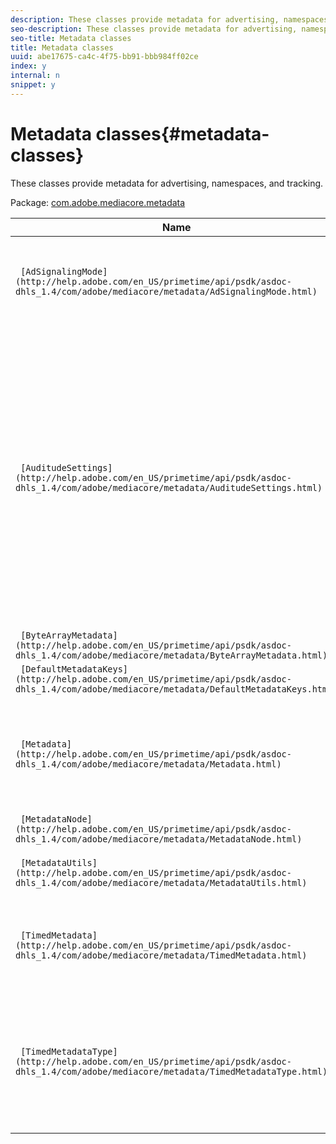 ```yaml
---
description: These classes provide metadata for advertising, namespaces, and tracking.
seo-description: These classes provide metadata for advertising, namespaces, and tracking.
seo-title: Metadata classes
title: Metadata classes
uuid: abe17675-ca4c-4f75-bb91-bbb984ff02ce
index: y
internal: n
snippet: y
---
```


# Metadata classes{#metadata-classes}

These classes provide metadata for advertising, namespaces, and tracking.

 Package: [com.adobe.mediacore.metadata](http://help.adobe.com/en_US/primetime/api/psdk/asdoc-dhls_1.4/com/adobe/mediacore/metadata/package-detail.html) 

|  Name  | Description  |
|---|---|
| ` [AdSignalingMode](http://help.adobe.com/en_US/primetime/api/psdk/asdoc-dhls_1.4/com/adobe/mediacore/metadata/AdSignalingMode.html)`  | Enumeration class exposing the supported signaling modes in the  Phrase.  |
| ` [AuditudeSettings](http://help.adobe.com/en_US/primetime/api/psdk/asdoc-dhls_1.4/com/adobe/mediacore/metadata/AuditudeSettings.html)` |Class that extends `Metadata` specifically for  Phrase. Provides properties to be configured for resolving  Phrase ads for a given media item. You must set all the required properties, including zone ID, media ID, and ad server URL, to configure the player for successfully resolving ads.  |
| ` [ByteArrayMetadata](http://help.adobe.com/en_US/primetime/api/psdk/asdoc-dhls_1.4/com/adobe/mediacore/metadata/ByteArrayMetadata.html)`  |Deprecated. Use `Metadata`.  |
| ` [DefaultMetadataKeys](http://help.adobe.com/en_US/primetime/api/psdk/asdoc-dhls_1.4/com/adobe/mediacore/metadata/DefaultMetadataKeys.html)`  | Class.  |
| ` [Metadata](http://help.adobe.com/en_US/primetime/api/psdk/asdoc-dhls_1.4/com/adobe/mediacore/metadata/Metadata.html)`  | Defines the generic interface for configuring all available metadata for your player and additional objects. |
| ` [MetadataNode](http://help.adobe.com/en_US/primetime/api/psdk/asdoc-dhls_1.4/com/adobe/mediacore/metadata/MetadataNode.html)`  |Deprecated. Use `Metadata`. |
| ` [MetadataUtils](http://help.adobe.com/en_US/primetime/api/psdk/asdoc-dhls_1.4/com/adobe/mediacore/metadata/MetadataUtils.html)`  | Class of methods for working with metadata.  |
| ` [TimedMetadata](http://help.adobe.com/en_US/primetime/api/psdk/asdoc-dhls_1.4/com/adobe/mediacore/metadata/TimedMetadata.html)`  | Class for the raw representation of the timed metadata inserted into a media stream. |
| ` [TimedMetadataType](http://help.adobe.com/en_US/primetime/api/psdk/asdoc-dhls_1.4/com/adobe/mediacore/metadata/TimedMetadataType.html)`  | Class containing the supported types for timed metadata (in the playlist or stream), such as ID3 metadata or tags. |

